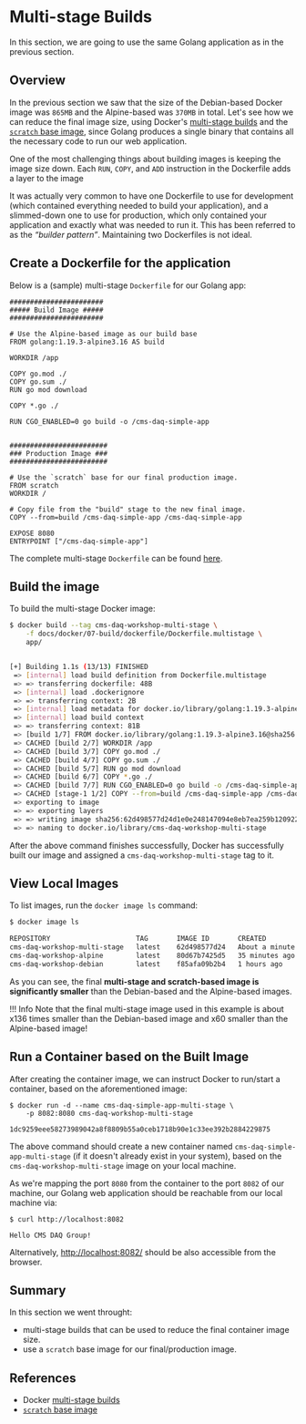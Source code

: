 # Multi-stage Builds

In this section, we are going to use the same Golang application as in the previous section.

## Overview

In the previous section we saw that the size of the Debian-based Docker image was `865MB` and the Alpine-based was `370MB` in total. Let's see how we can reduce the final image size, using Docker's [multi-stage builds](https://docs.docker.com/build/building/multi-stage/) and the [`scratch` base image](https://hub.docker.com/_/scratch), since Golang produces a single binary that contains all the necessary code to run our web application.

One of the most challenging things about building images is keeping the image size down. Each `RUN`, `COPY`, and `ADD` instruction in the Dockerfile adds a layer to the image

It was actually very common to have one Dockerfile to use for development (which contained everything needed to build your application), and a slimmed-down one to use for production, which only contained your application and exactly what was needed to run it. This has been referred to as the _“builder pattern”_. Maintaining two Dockerfiles is not ideal.

## Create a Dockerfile for the application

Below is a (sample) multi-stage `Dockerfile` for our Golang app:

```docker
#######################
##### Build Image #####
#######################

# Use the Alpine-based image as our build base
FROM golang:1.19.3-alpine3.16 AS build

WORKDIR /app

COPY go.mod ./
COPY go.sum ./
RUN go mod download

COPY *.go ./

RUN CGO_ENABLED=0 go build -o /cms-daq-simple-app


########################
### Production Image ###
########################

# Use the `scratch` base for our final production image.
FROM scratch
WORKDIR /

# Copy file from the "build" stage to the new final image.
COPY --from=build /cms-daq-simple-app /cms-daq-simple-app

EXPOSE 8080
ENTRYPOINT ["/cms-daq-simple-app"]
```

The complete multi-stage `Dockerfile` can be found [here](./Dockerfile.multistage).

## Build the image

To build the multi-stage Docker image:

```bash
$ docker build --tag cms-daq-workshop-multi-stage \
    -f docs/docker/07-build/dockerfile/Dockerfile.multistage \
    app/


[+] Building 1.1s (13/13) FINISHED
 => [internal] load build definition from Dockerfile.multistage                                                                                                                                                  0.0s
 => => transferring dockerfile: 48B                                                                                                                                                                              0.0s
 => [internal] load .dockerignore                                                                                                                                                                                0.0s
 => => transferring context: 2B                                                                                                                                                                                  0.0s
 => [internal] load metadata for docker.io/library/golang:1.19.3-alpine3.16                                                                                                                                      1.0s
 => [internal] load build context                                                                                                                                                                                0.0s
 => => transferring context: 81B                                                                                                                                                                                 0.0s
 => [build 1/7] FROM docker.io/library/golang:1.19.3-alpine3.16@sha256:dc4f4756a4fb91b6f496a958e11e00c0621130c8dfbb31ac0737b0229ad6ad9c                                                                          0.0s
 => CACHED [build 2/7] WORKDIR /app                                                                                                                                                                              0.0s
 => CACHED [build 3/7] COPY go.mod ./                                                                                                                                                                            0.0s
 => CACHED [build 4/7] COPY go.sum ./                                                                                                                                                                            0.0s
 => CACHED [build 5/7] RUN go mod download                                                                                                                                                                       0.0s
 => CACHED [build 6/7] COPY *.go ./                                                                                                                                                                              0.0s
 => CACHED [build 7/7] RUN CGO_ENABLED=0 go build -o /cms-daq-simple-app                                                                                                                                         0.0s
 => CACHED [stage-1 1/2] COPY --from=build /cms-daq-simple-app /cms-daq-simple-app                                                                                                                               0.0s
 => exporting to image                                                                                                                                                                                           0.0s
 => => exporting layers                                                                                                                                                                                          0.0s
 => => writing image sha256:62d498577d24d1e0e248147094e8eb7ea259b1209229e162d06409c71fa1c2b3                                                                                                                     0.0s
 => => naming to docker.io/library/cms-daq-workshop-multi-stage                                                                                                                                                  0.0s
```

After the above command finishes successfully, Docker has successfully built our image and assigned a `cms-daq-workshop-multi-stage` tag to it.

## View Local Images

To list images, run the `docker image ls` command:

```bash
$ docker image ls

REPOSITORY                     TAG       IMAGE ID       CREATED              SIZE
cms-daq-workshop-multi-stage   latest    62d498577d24   About a minute ago   6.37MB
cms-daq-workshop-alpine        latest    80d67b7425d5   35 minutes ago       370MB
cms-daq-workshop-debian        latest    f85afa09b2b4   1 hours ago          865MB
```

As you can see, the final **multi-stage and scratch-based image is significantly smaller** than the Debian-based and the Alpine-based images.

!!! Info
    Note that the final multi-stage image used in this example is about x136 times smaller than the Debian-based image and x60 smaller than the Alpine-based image!

## Run a Container based on the Built Image

After creating the container image, we can instruct Docker to run/start a container, based on the aforementioned image:

```
$ docker run -d --name cms-daq-simple-app-multi-stage \
    -p 8082:8080 cms-daq-workshop-multi-stage

1dc9259eee58273989042a8f8809b55a0ceb1718b90e1c33ee392b2884229875
```

The above command should create a new container named `cms-daq-simple-app-multi-stage` (if it doesn't already exist in your system), based on the `cms-daq-workshop-multi-stage` image on your local machine.

As we're mapping the port `8080` from the container to the port `8082` of our machine, our Golang web application should be reachable from our local machine via:

```
$ curl http://localhost:8082

Hello CMS DAQ Group!
```

Alternatively, [http://localhost:8082/](http://localhost:8082/) should be also accessible from the browser.

## Summary

In this section we went throught:

- multi-stage builds that can be used to reduce the final container image size.
- use a `scratch` base image for our final/production image.

## References

- Docker [multi-stage builds](https://docs.docker.com/build/building/multi-stage/)
- [`scratch` base image](https://hub.docker.com/_/scratch)
